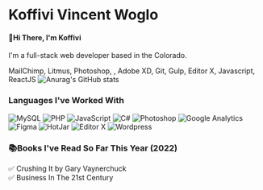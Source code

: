 # Koffivi Vincent Woglo
#### 👋Hi There, I'm Koffivi
I'm a full-stack web developer based in the Colorado.

MailChimp, Litmus, Photoshop, , Adobe XD, Git, Gulp, Editor X,
Javascript, ReactJS
![Anurag's GitHub stats](https://github-readme-stats.vercel.app/api?username=VincentWoglo&show_icons=true&theme=radical)

### Languages I've Worked With
![MySQL](https://img.shields.io/badge/mysql-%2300f.svg?style=for-the-badge&logo=mysql&logoColor=white)
![PHP](https://img.shields.io/badge/php-%23777BB4.svg?style=for-the-badge&logo=php&logoColor=white)
![JavaScript](https://img.shields.io/badge/javascript-%23323330.svg?style=for-the-badge&logo=javascript&logoColor=%23F7DF1E)
![C#](https://img.shields.io/badge/c%23-%23239120.svg?style=for-the-badge&logo=c-sharp&logoColor=white)
![Photoshop](https://img.shields.io/badge/Adobe%20Photoshop-31A8FF?style=for-the-badge&logo=Adobe%20Photoshop&logoColor=black)
![Google Analytics](https://img.shields.io/badge/Google%20Analytics-E37400?style=for-the-badge&logo=google%20analytics&logoColor=white)
![Figma](https://img.shields.io/badge/figma-%23F24E1E.svg?style=for-the-badge&logo=figma&logoColor=white)
![HotJar](https://img.shields.io/badge/hotjar-FD3A5C?style=for-the-badge&logo=hotjar&logoColor=white)
![Editor X](https://img.shields.io/badge/Wix-000?style=for-the-badge&logo=wix&logoColor=white)
![Wordpress](https://img.shields.io/badge/Wordpress-21759B?style=for-the-badge&logo=wordpress&logoColor=white)
### 📚Books I've Read So Far This Year (2022)
✅ Crushing It by Gary Vaynerchuck
<br>
✅ Business In The 21st Century
